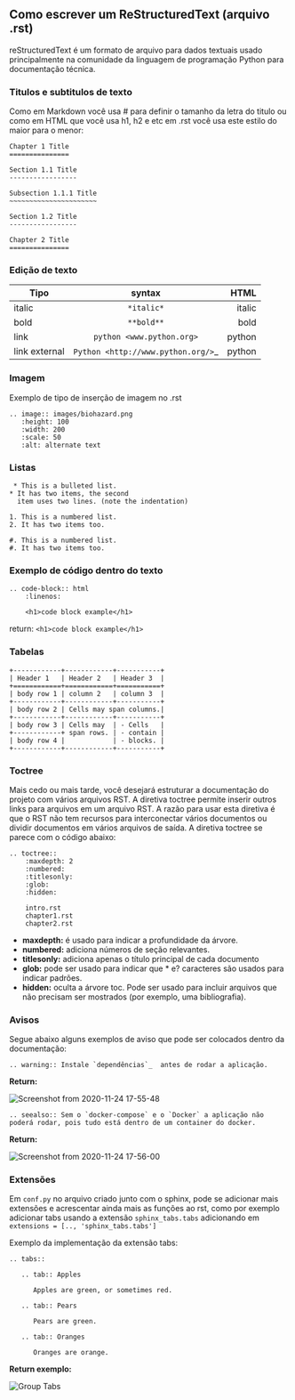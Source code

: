 ## Como escrever um ReStructuredText (arquivo .rst)

reStructuredText é um formato de arquivo para dados textuais usado principalmente na comunidade da linguagem de programação Python para documentação técnica.

### Titulos e subtitulos de texto 

Como em Markdown você usa # para definir o tamanho da letra do titulo ou como em HTML que você usa h1, h2 e etc em .rst você usa este estilo do maior para o menor:


```
Chapter 1 Title
===============

Section 1.1 Title
-----------------

Subsection 1.1.1 Title
~~~~~~~~~~~~~~~~~~~~~~

Section 1.2 Title
-----------------

Chapter 2 Title
===============

```

### Edição de texto

| Tipo          | syntax                               | HTML      |
| ------------- |:------------------------------------:| ---------:|
| italic        | `*italic*`                           | italic    |
| bold          | `**bold**`                           |   bold    |
| link          | `python <www.python.org>`            |    python |
| link external | `Python <http://www.python.org/>`_   |    python |

### Imagem 

Exemplo de tipo de inserção de imagem no .rst

```
.. image:: images/biohazard.png
   :height: 100
   :width: 200
   :scale: 50
   :alt: alternate text
 ```
 
### Listas

```
 * This is a bulleted list.
* It has two items, the second
  item uses two lines. (note the indentation)

1. This is a numbered list.
2. It has two items too.

#. This is a numbered list.
#. It has two items too.

```

### Exemplo de código dentro do texto

```
.. code-block:: html
    :linenos:

    <h1>code block example</h1>
```

return: ```<h1>code block example</h1>```

### Tabelas

```
+------------+------------+-----------+
| Header 1   | Header 2   | Header 3  |
+============+============+===========+
| body row 1 | column 2   | column 3  |
+------------+------------+-----------+
| body row 2 | Cells may span columns.|
+------------+------------+-----------+
| body row 3 | Cells may  | - Cells   |
+------------+ span rows. | - contain |
| body row 4 |            | - blocks. |
+------------+------------+-----------+
```

### Toctree

Mais cedo ou mais tarde, você desejará estruturar a documentação do projeto com vários arquivos RST. A diretiva toctree permite inserir outros links para arquivos em um arquivo RST. A razão para usar esta diretiva é que o RST não tem recursos para interconectar vários documentos ou dividir documentos em vários arquivos de saída. A diretiva toctree se parece com o código abaixo:

```
.. toctree::
    :maxdepth: 2
    :numbered:
    :titlesonly:
    :glob:
    :hidden:

    intro.rst
    chapter1.rst
    chapter2.rst
```

- **maxdepth:** é usado para indicar a profundidade da árvore.
- **numbered:** adiciona números de seção relevantes.
- **titlesonly:** adiciona apenas o título principal de cada documento
- **glob:** pode ser usado para indicar que * e? caracteres são usados para indicar padrões.
- **hidden:** oculta a árvore toc. Pode ser usado para incluir arquivos que não precisam ser mostrados (por exemplo, uma bibliografia).

### Avisos

Segue abaixo alguns exemplos de aviso que pode ser colocados dentro da documentação:

```
.. warning:: Instale `dependências`_  antes de rodar a aplicação.
```

**Return:**

![Screenshot from 2020-11-24 17-55-48](https://user-images.githubusercontent.com/48387196/100150603-a097ec00-2e7e-11eb-90fa-dfc7ca43a62a.png)


```
.. seealso:: Sem o `docker-compose` e o `Docker` a aplicação não poderá rodar, pois tudo está dentro de um container do docker.
```

**Return:**

![Screenshot from 2020-11-24 17-56-00](https://user-images.githubusercontent.com/48387196/100150673-b9a09d00-2e7e-11eb-8944-cb30120b4d17.png)


### Extensões

Em `conf.py` no arquivo criado junto com o sphinx, pode se adicionar mais extensões e acrescentar ainda mais as funções ao rst, como por exemplo adicionar tabs usando a extensão `sphinx_tabs.tabs` adicionando em `extensions = [.., 'sphinx_tabs.tabs']`

Exemplo da implementação da extensão tabs:

```
.. tabs::

   .. tab:: Apples

      Apples are green, or sometimes red.

   .. tab:: Pears

      Pears are green.

   .. tab:: Oranges

      Oranges are orange.
```

**Return exemplo:**


![Group Tabs](https://raw.githubusercontent.com/executablebooks/sphinx-tabs/master/images/tabs.gif)

